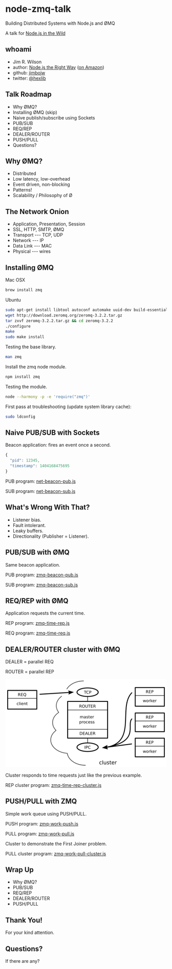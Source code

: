 node-zmq-talk
=============

Building Distributed Systems with Node.js and ØMQ

A talk for [Node.js in the Wild](http://www.meetup.com/Node-js-in-the-wild/)

## whoami

* Jim R. Wilson
* author: [Node.js the Right Way](http://pragprog.com/book/jwnode/node-js-the-right-way) ([on Amazon](http://www.amazon.com/Node-js-Right-Way-Server-Side-JavaScript/dp/1937785734))
* github: [jimbojw](https://github.com/jimbojw)
* twitter: [@hexlib](https://twitter.com/hexlib)

## Talk Roadmap

* Why ØMQ?
* Installing ØMQ (skip)
* Naive publish/subscribe using Sockets
* PUB/SUB
* REQ/REP
* DEALER/ROUTER
* PUSH/PULL
* Questions?

## Why ØMQ?

* Distributed
* Low latency, low-overhead
* Event driven, non-blocking
* Patterns!
* Scalability / Philosophy of Ø

## The Network Onion

* Application, Presentation, Session
 * SSL, HTTP, SMTP, ØMQ
* Transport --- TCP, UDP
* Network --- IP
* Data Link --- MAC
* Physical --- wires

## Installing ØMQ

Mac OSX

```sh
brew install zmq
```

Ubuntu

```sh
sudo apt-get install libtool autoconf automake uuid-dev build-essential
wget http://download.zeromq.org/zeromq-3.2.2.tar.gz
tar zxvf zeromq-3.2.2.tar.gz && cd zeromq-3.2.2
./configure
make
sudo make install
```

Testing the base library.

```sh
man zmq
```

Install the zmq node module.

```sh
npm install zmq
```

Testing the module.

```sh
node --harmony -p -e 'require("zmq")'
```

First pass at troubleshooting (update system library cache):

```sh
sudo ldconfig
```

## Naive PUB/SUB with Sockets

Beacon application: fires an event once a second.

```js
{
  "pid": 12345,
  "timestamp": 1404168475695
}
```

PUB program: [net-beacon-pub.js](net-beacon-pub.js)

SUB program: [net-beacon-sub.js](net-beacon-sub.js)

## What's Wrong With That?

* Listener bias.
* Fault intolerant.
* Leaky buffers.
* Directionality (Publisher = Listener).

## PUB/SUB with ØMQ

Same beacon application.

PUB program: [zmq-beacon-pub.js](zmq-beacon-pub.js)

SUB program: [zmq-beacon-sub.js](zmq-beacon-sub.js)

## REQ/REP with ØMQ

Application requests the current time.

REP program: [zmq-time-rep.js](zmq-time-rep.js)

REQ program: [zmq-time-req.js](zmq-time-req.js)

## DEALER/ROUTER cluster with ØMQ

DEALER = parallel REQ

ROUTER = parallel REP

![Figure of REP cluster using DEALER/ROUTER](rep-cluster.png)

Cluster responds to time requests just like the previous example.

REP cluster program: [zmq-time-rep-cluster.js](zmq-time-rep-cluster.js)

## PUSH/PULL with ZMQ

Simple work queue using PUSH/PULL.

PUSH program: [zmq-work-push.js](zmq-work-push.js)

PULL program: [zmq-work-pull.js](zmq-work-pull.js)

Cluster to demonstrate the First Joiner problem.

PULL cluster program: [zmq-work-pull-cluster.js](zmq-work-pull-cluster.js)

## Wrap Up

* Why ØMQ?
* PUB/SUB
* REQ/REP
* DEALER/ROUTER
* PUSH/PULL

## Thank You!

For your kind attention.

## Questions?

If there are any?

